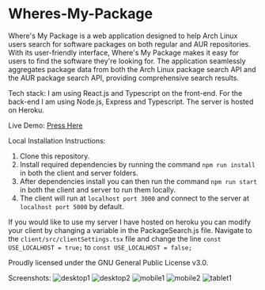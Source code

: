 # Wheres-My-Package

Where's My Package is a web application designed to help Arch Linux users search for software packages on both regular and AUR repositories. With its user-friendly interface, Where's My Package makes it easy for users to find the software they're looking for. The application seamlessly aggregates package data from both the Arch Linux package search API and the AUR package search API, providing comprehensive search results.

Tech stack: I am using React.js and Typescript on the front-end. For the back-end I am using Node.js, Express and Typescript. The server is hosted on Heroku.

Live Demo: <a href='https://antinf.github.io/Wheres-My-Package/'>Press Here</a>

Local Installation Instructions:
1) Clone this repository.
2) Install required dependencies by running the command ```npm run install``` in both the client and server folders.
3) After dependencies install you can then run the command ```npm run start``` in both the client and server  to run them locally.
4) The client will run at ```localhost port 3000``` and connect to the server at ```localhost port 5000``` by default.

If you would like to use my server I have hosted on heroku you can modify your client by changing a variable in the PackageSearch.js file. Navigate to the ```client/src/clientSettings.tsx``` file and change the line ```const USE_LOCALHOST = true;``` to ```const USE_LOCALHOST = false;```

Proudly licensed under the GNU General Public License v3.0.

Screenshots: 
![desktop1](https://user-images.githubusercontent.com/87878255/232182016-96128802-063b-4ebf-95de-8b6326f4244b.png)
![desktop2](https://user-images.githubusercontent.com/87878255/232182027-0b684402-fae9-4ab0-9f48-239eb3350781.png)
![mobile1](https://user-images.githubusercontent.com/87878255/232182029-30d907b6-8254-46f2-8a15-f7cffe6930a1.png)
![mobile2](https://user-images.githubusercontent.com/87878255/232182034-e8fd59e6-80d2-4c9d-acb4-b1bc94d52284.png)
![tablet1](https://user-images.githubusercontent.com/87878255/232182035-164fa542-700f-44a5-9831-e6fedd010d32.png)
